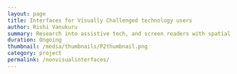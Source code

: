 ```yaml
---
layout: page
title: Interfaces for Visually Challenged technology users
author: Rishi Vanukuru
summary: Research into assistive tech, and screen readers with spatial audio
duration: Ongoing
thumbnail: /media/thumbnails/P2thumbnail.png
category: project
permalink: /nonvisualinterfaces/
---
```


